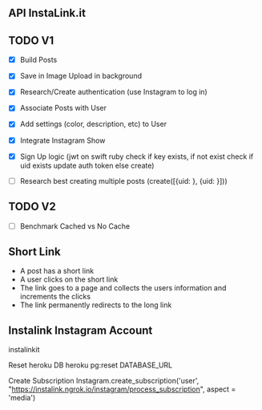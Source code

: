 ## API InstaLink.it

## TODO V1

  - [x] Build Posts
  - [x] Save in Image Upload in background
  - [x] Research/Create authentication (use Instagram to log in)
  - [x] Associate Posts with User
  - [X] Add settings (color, description, etc) to User
  - [X] Integrate Instagram Show
  - [x] Sign Up logic (jwt on swift ruby check if key exists, if not exist check if uid exists update auth token else create)

  - [ ] Research best creating multiple posts (create([{uid: }, {uid: }]))

## TODO V2
  - [ ] Benchmark Cached vs No Cache

## Short Link
  - A post has a short link
  - A user clicks on the short link
  - The link goes to a page and collects the users information and increments the clicks
  - The link permanently redirects to the long link



## Instalink Instagram Account
instalinkit


Reset heroku DB
heroku pg:reset DATABASE_URL

Create Subscription
Instagram.create_subscription('user', "https://instalink.ngrok.io/instagram/process_subscription", aspect = 'media')
